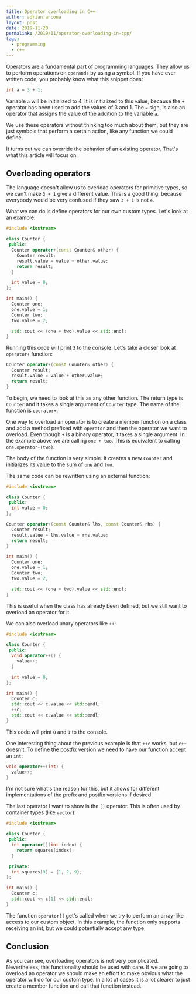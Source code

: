 ```yaml
---
title: Operator overloading in C++
author: adrian.ancona
layout: post
date: 2019-11-20
permalink: /2019/11/operator-overloading-in-cpp/
tags:
  - programming
  - c++
---
```


Operators are a fundamental part of programming languages. They allow us to perform operations on `operands` by using a symbol. If you have ever written code, you probably know what this snippet does:

```cpp
int a = 3 + 1;
```

Variable `a` will be initialized to 4. It is initialized to this value, because the `+` operator has been used to add the values of 3 and 1. The `=` sign, is also an operator that assigns the value of the addition to the variable `a`.

We use these operators without thinking too much about them, but they are just symbols that perform a certain action, like any function we could define.

It turns out we can override the behavior of an existing operator. That's what this article will focus on.

<!--more-->

## Overloading operators

The language doesn't allow us to overload operators for primitive types, so we can't make `3 + 1` give a different value. This is a good thing, because everybody would be very confused if they saw `3 + 1` is not `4`.

What we can do is define operators for our own custom types. Let's look at an example:

```cpp
#include <iostream>

class Counter {
 public:
  Counter operator+(const Counter& other) {
    Counter result;
    result.value = value + other.value;
    return result;
  }

  int value = 0;
};

int main() {
  Counter one;
  one.value = 1;
  Counter two;
  two.value = 2;

  std::cout << (one + two).value << std::endl;
}
```

Running this code will print `3` to the console. Let's take a closer look at `operator+` function:

```cpp
Counter operator+(const Counter& other) {
  Counter result;
  result.value = value + other.value;
  return result;
}
```

To begin, we need to look at this as any other function. The return type is `Counter` and it takes a single argument of `Counter` type. The name of the function is `operator+`.

One way to overload an operator is to create a member function on a class and add a method prefixed with `operator` and then the operator we want to overload. Even though `+` is a binary operator, it takes a single argument. In the example above we are calling `one + two`. This is equivalent to calling `one.operator+(two)`.

The body of the function is very simple. It creates a new `Counter` and initializes its value to the sum of `one` and `two`.

The same code can be rewritten using an external function:

```cpp
#include <iostream>

class Counter {
 public:
  int value = 0;
};

Counter operator+(const Counter& lhs, const Counter& rhs) {
  Counter result;
  result.value = lhs.value + rhs.value;
  return result;
}

int main() {
  Counter one;
  one.value = 1;
  Counter two;
  two.value = 2;

  std::cout << (one + two).value << std::endl;
}
```

This is useful when the class has already been defined, but we still want to overload an operator for it.

We can also overload unary operators like `++`:

```cpp
#include <iostream>

class Counter {
 public:
  void operator++() {
    value++;
  }

  int value = 0;
};

int main() {
  Counter c;
  std::cout << c.value << std::endl;
  ++c;
  std::cout << c.value << std::endl;
}
```

This code will print `0` and `1` to the console.

One interesting thing about the previous example is that `++c` works, but `c++` doesn't. To define the postfix version we need to have our function accept an `int`:

```cpp
void operator++(int) {
  value++;
}
```

I'm not sure what's the reason for this, but it allows for different implementations of the prefix and postfix versions if desired.

The last operator I want to show is the `[]` operator. This is often used by container types (like `vector`):

```cpp
#include <iostream>

class Counter {
 public:
  int operator[](int index) {
    return squares[index];
  }

 private:
  int squares[3] = {1, 2, 9};
};

int main() {
  Counter c;
  std::cout << c[1] << std::endl;
}
```

The function `operator[]` get's called when we try to perform an array-like access to our custom object. In this example, the function only supports receiving an int, but we could potentially accept any type.

## Conclusion

As you can see, overloading operators is not very complicated. Nevertheless, this functionality should be used with care. If we are going to overload an operator we should make an effort to make obvious what the operator will do for our custom type. In a lot of cases it is a lot clearer to just create a member function and call that function instead.
